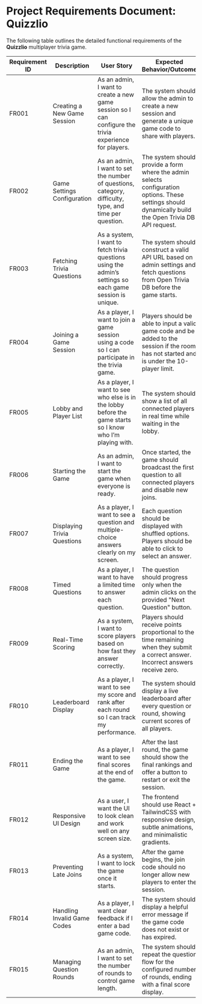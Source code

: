 # **Project Requirements Document: Quizzlio**

The following table outlines the detailed functional requirements of the **Quizzlio** multiplayer trivia game.

| Requirement ID | Description                      | User Story                                                                                              | Expected Behavior/Outcome                                                                                                                                           |
|----------------|----------------------------------|---------------------------------------------------------------------------------------------------------|---------------------------------------------------------------------------------------------------------------------------------------------------------------------|
| FR001          | Creating a New Game Session      | As an admin, I want to create a new game session so I can configure the trivia experience for players.  | The system should allow the admin to create a new session and generate a unique game code to share with players.                                                    |
| FR002          | Game Settings Configuration      | As an admin, I want to set the number of questions, category, difficulty, type, and time per question.  | The system should provide a form where the admin selects configuration options. These settings should dynamically build the Open Trivia DB API request.            |
| FR003          | Fetching Trivia Questions        | As a system, I want to fetch trivia questions using the admin’s settings so each game session is unique.| The system should construct a valid API URL based on admin settings and fetch questions from Open Trivia DB before the game starts.                                |
| FR004          | Joining a Game Session           | As a player, I want to join a game session using a code so I can participate in the trivia game.        | Players should be able to input a valid game code and be added to the session if the room has not started and is under the 10-player limit.                        |
| FR005          | Lobby and Player List            | As a player, I want to see who else is in the lobby before the game starts so I know who I’m playing with.| The system should show a list of all connected players in real time while waiting in the lobby.                                                                     |
| FR006          | Starting the Game                | As an admin, I want to start the game when everyone is ready.                                           | Once started, the game should broadcast the first question to all connected players and disable new joins.                                                          |
| FR007          | Displaying Trivia Questions      | As a player, I want to see a question and multiple-choice answers clearly on my screen.                 | Each question should be displayed with shuffled options. Players should be able to click to select an answer.                                                       |
| FR008          | Timed Questions                  | As a player, I want to have a limited time to answer each question.                                     | The question should progress only when the admin clicks on the provided "Next Question" button.                                                      |
| FR009          | Real-Time Scoring                | As a system, I want to score players based on how fast they answer correctly.                           | Players should receive points proportional to the time remaining when they submit a correct answer. Incorrect answers receive zero.                                |
| FR010          | Leaderboard Display              | As a player, I want to see my score and rank after each round so I can track my performance.            | The system should display a live leaderboard after every question or round, showing current scores of all players.                                                  |
| FR011          | Ending the Game                  | As a player, I want to see final scores at the end of the game.                                         | After the last round, the game should show the final rankings and offer a button to restart or exit the session.                                                   |
| FR012          | Responsive UI Design             | As a user, I want the UI to look clean and work well on any screen size.                               | The frontend should use React + TailwindCSS with responsive design, subtle animations, and minimalistic gradients.                                                  |
| FR013          | Preventing Late Joins            | As a system, I want to lock the game once it starts.                                                    | After the game begins, the join code should no longer allow new players to enter the session.                                                                      |
| FR014          | Handling Invalid Game Codes      | As a player, I want clear feedback if I enter a bad game code.                                          | The system should display a helpful error message if the game code does not exist or has expired.                                                                   |
| FR015          | Managing Question Rounds         | As an admin, I want to set the number of rounds to control game length.                                | The system should repeat the question flow for the configured number of rounds, ending with a final score display.                                                  |

